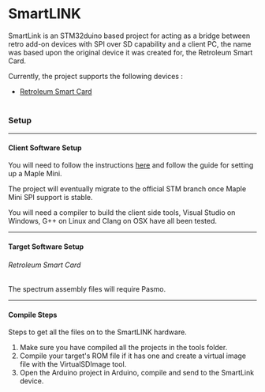 # SmartLINK

SmartLink is an STM32duino based project for acting as a bridge between retro add-on devices with SPI over SD capability and a client PC, the name was based upon the original device it was created for, the Retroleum Smart Card.

Currently, the project supports the following devices :

- [Retroleum Smart Card](http://blog.retroleum.co.uk/smart-card-for-zx-spectrum/ "Retroleum Smart Card")
<br><br>


### Setup
------------

#### Client Software Setup

You will need to follow the instructions [here](https://github.com/rogerclarkmelbourne/Arduino_STM32/wiki/Installation "here") and follow the guide for setting up a Maple Mini.

The project will eventually migrate to the official STM branch once Maple Mini SPI support is stable.

You will need a compiler to build the client side tools, Visual Studio on Windows, G++ on Linux and Clang on OSX have all been tested.

------------

#### Target Software Setup
###### Retroleum Smart Card
The spectrum assembly files will require Pasmo.

------------

#### Compile Steps

Steps to get all the files on to the SmartLINK hardware.

1. Make sure you have compiled all the projects in the tools folder.
1. Compile your target's ROM file if it has one and create a virtual image file with the VirtualSDImage tool.
1. Open the Arduino project in Arduino, compile and send to the SmartLink device.



